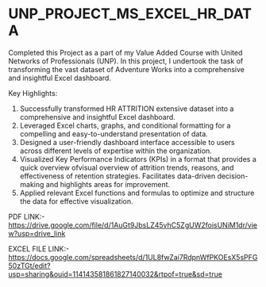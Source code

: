 # UNP_PROJECT_MS_EXCEL_HR_DATA

Completed this Project as a part of my Value Added Course with United Networks of Professionals (UNP).
In this project, I undertook the task of transforming the vast dataset of Adventure Works into a comprehensive and insightful Excel dashboard.

Key Highlights:

1) Successfully transformed HR ATTRITION extensive dataset into a comprehensive and insightful Excel dashboard.
2) Leveraged Excel charts, graphs, and conditional formatting for a compelling and easy-to-understand presentation of data.
3) Designed a user-friendly dashboard interface accessible to users across different levels of expertise within the organization.
4) Visualized Key Performance Indicators (KPIs) in a format that provides a quick overview ofvisual overview of attrition trends, reasons, and effectiveness of retention strategies. Facilitates data-driven decision-making and highlights areas for improvement.
5) Applied relevant Excel functions and formulas to optimize and structure the data for effective visualization.

PDF LINK:- https://drive.google.com/file/d/1AuGt9JbsLZ45vhC5ZgUW2foisUNiM1dr/view?usp=drive_link

EXCEL FILE LINK:- https://docs.google.com/spreadsheets/d/1UL8fwZai7RdpnWfPKOEsX5sPFG50zTGt/edit?usp=sharing&ouid=114143581861827140032&rtpof=true&sd=true
